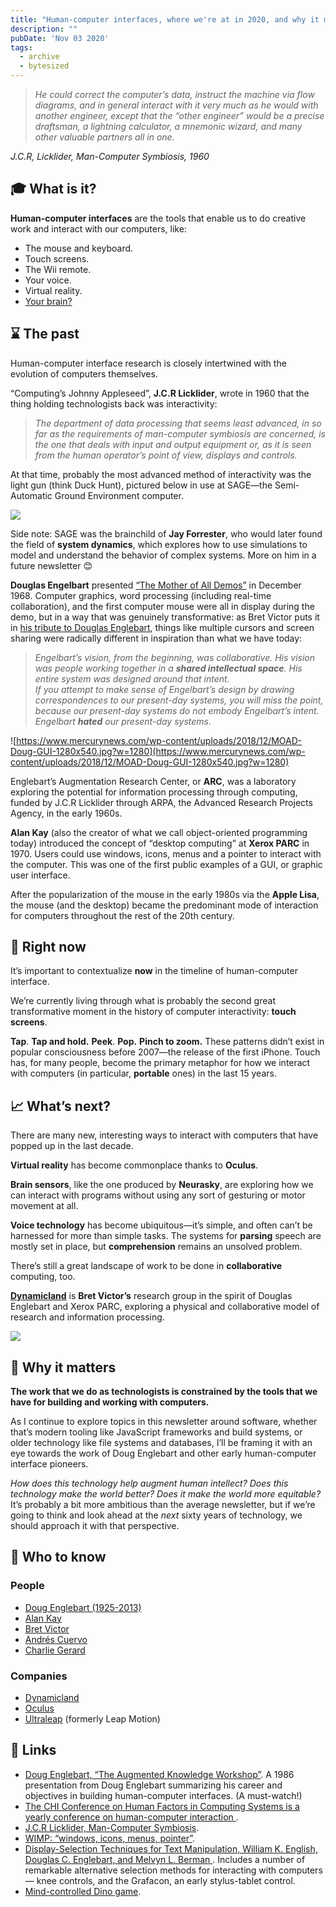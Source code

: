 ```yaml
---
title: "Human-computer interfaces, where we're at in 2020, and why it matters"
description: ""
pubDate: 'Nov 03 2020'
tags:
  - archive
  - bytesized
---
```



> *He could correct the computer’s data, instruct the machine via flow diagrams, and in general interact with it very much as he would with another engineer, except that the “other engineer” would be a precise draftsman, a lightning calculator, a mnemonic wizard, and many other valuable partners all in one.*

*J.C.R, Licklider, Man-Computer Symbiosis, 1960*

## **🎓 What is it?**

****Human-computer interfaces**** are the tools that enable us to do creative work and interact with our computers, like:

- The mouse and keyboard.
- Touch screens.
- The Wii remote.
- Your voice.
- Virtual reality.
- [Your brain?](https://www.youtube.com/watch?v=7KhFO-qCVyg)

## **⌛ The past**

Human-computer interface research is closely intertwined with the evolution of computers themselves.

“Computing’s Johnny Appleseed”, ****J.C.R Licklider****, wrote in 1960 that the thing holding technologists back was interactivity:

> *The department of data processing that seems least advanced, in so far as the requirements of man-computer symbiosis are concerned, is the one that deals with input and output equipment or, as it is seen from the human operator’s point of view, displays and controls.*

At that time, probably the most advanced method of interactivity was the light gun (think Duck Hunt), pictured below in use at SAGE—the Semi-Automatic Ground Environment computer.

![](https://firebasestorage.googleapis.com/v0/b/firescript-577a2.appspot.com/o/imgs%2Fapp%2Fsignalnerve%2FMp7ztoEsLJ.jpg?alt=media&token=1443577c-87e0-49e6-99a5-2fe342b2613f)

Side note: SAGE was the brainchild of ****Jay Forrester****, who would later found the field of ****system dynamics****, which explores how to use simulations to model and understand the behavior of complex systems. More on him in a future newsletter 😊

****Douglas Engelbart**** presented [“The Mother of All Demos”](https://www.dougengelbart.org/content/view/209/448/) in December 1968. Computer graphics, word processing (including real-time collaboration), and the first computer mouse were all in display during the demo, but in a way that was genuinely transformative: as Bret Victor puts it in [his tribute to Douglas Englebart](http://worrydream.com/Engelbart/), things like multiple cursors and screen sharing were radically different in inspiration than what we have today:

> *Engelbart’s vision, from the beginning, was collaborative. His vision was people working together in a ****shared intellectual space****. His entire system was designed around that intent.*   
> *If you attempt to make sense of Engelbart’s design by drawing correspondences to our present-day systems, you will miss the point, because our present-day systems do not embody Engelbart’s intent. Engelbart ****hated**** our present-day systems.*

![https://www.mercurynews.com/wp-content/uploads/2018/12/MOAD-Doug-GUI-1280x540.jpg?w=1280](https://www.mercurynews.com/wp-content/uploads/2018/12/MOAD-Doug-GUI-1280x540.jpg?w=1280)

Englebart’s Augmentation Research Center, or ****ARC****, was a laboratory exploring the potential for information processing through computing, funded by J.C.R Licklider through ARPA, the Advanced Research Projects Agency, in the early 1960s.

****Alan Kay**** (also the creator of what we call object-oriented programming today) introduced the concept of “desktop computing” at ****Xerox PARC**** in 1970. Users could use windows, icons, menus and a pointer to interact with the computer. This was one of the first public examples of a GUI, or graphic user interface.

After the popularization of the mouse in the early 1980s via the ****Apple Lisa****, the mouse (and the desktop) became the predominant mode of interaction for computers throughout the rest of the 20th century.

## **📌 Right now**

It’s important to contextualize ****now**** in the timeline of human-computer interface.

We’re currently living through what is probably the second great transformative moment in the history of computer interactivity: ****touch screens****.

****Tap****. ****Tap and hold.**** ****Peek****. ****Pop.**** ****Pinch to zoom.**** These patterns didn’t exist in popular consciousness before 2007—the release of the first iPhone. Touch has, for many people, become the primary metaphor for how we interact with computers (in particular, ****portable**** ones) in the last 15 years.

## **📈 What’s next?**

There are many new, interesting ways to interact with computers that have popped up in the last decade.

****Virtual reality**** has become commonplace thanks to ****Oculus****.

****Brain sensors****, like the one produced by ****Neurasky****, are exploring how we can interact with programs without using any sort of gesturing or motor movement at all.

****Voice technology**** has become ubiquitous—it’s simple, and often can’t be harnessed for more than simple tasks. The systems for ****parsing**** speech are mostly set in place, but ****comprehension**** remains an unsolved problem.

There’s still a great landscape of work to be done in ****collaborative**** computing, too.

****[Dynamicland](https://dynamicland.org/)**** is ****Bret Victor’s**** research group in the spirit of Douglas Englebart and Xerox PARC, exploring a physical and collaborative model of research and information processing.

![](https://firebasestorage.googleapis.com/v0/b/firescript-577a2.appspot.com/o/imgs%2Fapp%2Fsignalnerve%2F0PV-A4sb5i.gif?alt=media&token=eb7fdd80-280b-433f-afa2-a7a70b4f1c5a)

## **🤔 Why it matters**

****The work that we do as technologists is constrained by the tools that we have for building and working with computers.****

As I continue to explore topics in this newsletter around software, whether that’s modern tooling like JavaScript frameworks and build systems, or older technology like file systems and databases, I’ll be framing it with an eye towards the work of Doug Englebart and other early human-computer interface pioneers.

*How does this technology help augment human intellect? Does this technology make the world better? Does it make the world more equitable?* It’s probably a bit more ambitious than the average newsletter, but if we’re going to think and look ahead at the *next* sixty years of technology, we should approach it with that perspective.

## **🙋 Who to know**

### **People**

- [Doug Englebart (1925-2013)](https://www.dougengelbart.org/)
- [Alan Kay](https://en.wikipedia.org/wiki/Alan_Kay)
- [Bret Victor](http://worrydream.com/)
- [Andrés Cuervo](https://cwervo.com/)
- [Charlie Gerard](https://charliegerard.dev/)

### **Companies**

- [Dynamicland](https://dynamicland.org/)
- [Oculus](https://www.oculus.com/)
- [Ultraleap](https://www.ultraleap.com/) (formerly Leap Motion)

## **🔗 Links**

- [Doug Englebart, “The Augmented Knowledge Workshop”](https://www.youtube.com/watch?v=sG3PWet8fDk). A 1986 presentation from Doug Englebart summarizing his career and objectives in building human-computer interfaces. (A must-watch!)
- [The CHI Conference on Human Factors in Computing Systems is a yearly conference on human-computer interaction ](https://chi2020.acm.org/).
- [J.C.R Licklider, Man-Computer Symbiosis](http://worrydream.com/refs/Licklider%20-%20Man-Computer%20Symbiosis.pdf).
- [WIMP: “windows, icons, menus, pointer”](https://en.wikipedia.org/wiki/WIMP_(computing)).
- [Display-Selection Techniques for Text Manipulation, William K. English, Douglas C. Englebart, and Melvyn L. Berman ](https://charliegerard.dev/project/notion-dino). Includes a number of remarkable alternative selection methods for interacting with computers — knee controls, and the Grafacon, an early stylus-tablet control.
- [Mind-controlled Dino game](https://charliegerard.dev/project/notion-dino).

